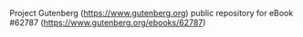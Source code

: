 Project Gutenberg (https://www.gutenberg.org) public repository for
eBook #62787 (https://www.gutenberg.org/ebooks/62787)
